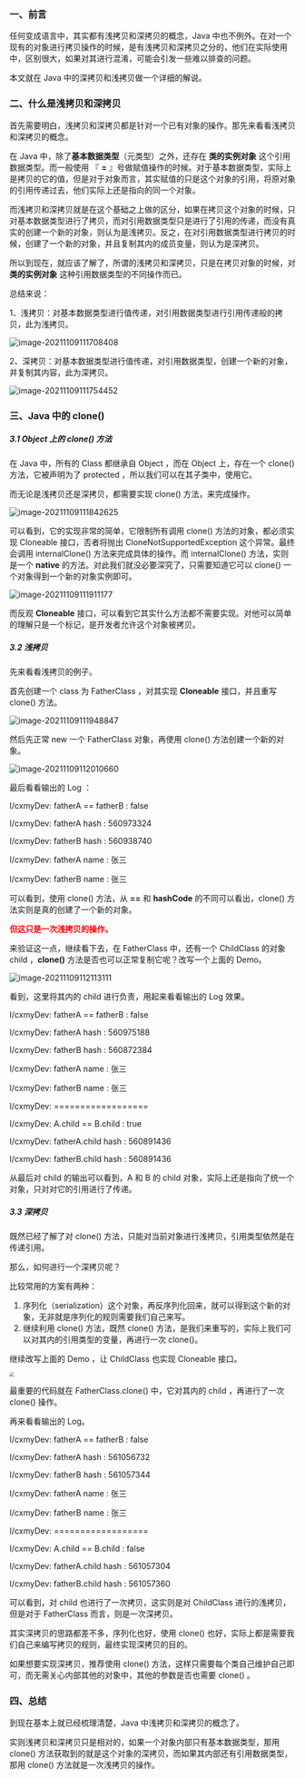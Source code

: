 ### 一、前言

任何变成语言中，其实都有浅拷贝和深拷贝的概念，Java 中也不例外。在对一个现有的对象进行拷贝操作的时候，是有浅拷贝和深拷贝之分的，他们在实际使用中，区别很大，如果对其进行混淆，可能会引发一些难以排查的问题。

本文就在 Java 中的深拷贝和浅拷贝做一个详细的解说。



### 二、什么是浅拷贝和深拷贝

首先需要明白，浅拷贝和深拷贝都是针对一个已有对象的操作。那先来看看浅拷贝和深拷贝的概念。

在 Java 中，除了**基本数据类型**（元类型）之外，还存在 **类的实例对象** 这个引用数据类型。而一般使用 『 **=** 』号做赋值操作的时候。对于基本数据类型，实际上是拷贝的它的值，但是对于对象而言，其实赋值的只是这个对象的引用，将原对象的引用传递过去，他们实际上还是指向的同一个对象。

而浅拷贝和深拷贝就是在这个基础之上做的区分，如果在拷贝这个对象的时候，只对基本数据类型进行了拷贝，而对引用数据类型只是进行了引用的传递，而没有真实的创建一个新的对象，则认为是浅拷贝。反之，在对引用数据类型进行拷贝的时候，创建了一个新的对象，并且复制其内的成员变量，则认为是深拷贝。

所以到现在，就应该了解了，所谓的浅拷贝和深拷贝，只是在拷贝对象的时候，对 **类的实例对象** 这种引用数据类型的不同操作而已。

总结来说：

1、浅拷贝：对基本数据类型进行值传递，对引用数据类型进行引用传递般的拷贝，此为浅拷贝。

![image-20211109111708408](.asserts/image-20211109111708408.png)

2、深拷贝：对基本数据类型进行值传递，对引用数据类型，创建一个新的对象，并复制其内容，此为深拷贝。

![image-20211109111754452](.asserts/image-20211109111754452.png)

### 三、Java 中的 clone()

##### 3.1 Object 上的 clone() 方法

在 Java 中，所有的 Class 都继承自 Object ，而在 Object 上，存在一个 clone() 方法，它被声明为了 protected ，所以我们可以在其子类中，使用它。

而无论是浅拷贝还是深拷贝，都需要实现 clone() 方法，来完成操作。

![image-20211109111842625](.asserts/image-20211109111842625.png)

可以看到，它的实现非常的简单，它限制所有调用 clone() 方法的对象，都必须实现 Cloneable 接口，否者将抛出 CloneNotSupportedException 这个异常。最终会调用 internalClone() 方法来完成具体的操作。而 internalClone() 方法，实则是一个 **native** 的方法。对此我们就没必要深究了，只需要知道它可以 clone() 一个对象得到一个新的对象实例即可。

![image-20211109111911177](.asserts/image-20211109111911177.png)

而反观 **Cloneable** 接口，可以看到它其实什么方法都不需要实现。对他可以简单的理解只是一个标记，是开发者允许这个对象被拷贝。



##### 3.2 浅拷贝

先来看看浅拷贝的例子。

首先创建一个 class 为 FatherClass ，对其实现 **Cloneable** 接口，并且重写 clone() 方法。

![image-20211109111948847](.asserts/image-20211109111948847.png)

然后先正常 new 一个 FatherClass 对象，再使用 clone() 方法创建一个新的对象。

![image-20211109112010660](.asserts/image-20211109112010660.png)

最后看看输出的 Log ：

I/cxmyDev: fatherA == fatherB : false 

I/cxmyDev: fatherA hash : 560973324 

I/cxmyDev: fatherB hash : 560938740 

I/cxmyDev: fatherA name : 张三 

I/cxmyDev: fatherB name : 张三

可以看到，使用 clone() 方法，从 **==** 和 **hashCode** 的不同可以看出，clone() 方法实则是真的创建了一个新的对象。

<Font color="red">**但这只是一次浅拷贝的操作。**</Font>

来验证这一点，继续看下去，在 FatherClass 中，还有一个 ChildClass 的对象 child ，**clone()** 方法是否也可以正常复制它呢？改写一个上面的 Demo。

![image-20211109112113111](.asserts/image-20211109112113111.png)

看到，这里将其内的 child 进行负责，用起来看看输出的 Log 效果。

I/cxmyDev: fatherA == fatherB : false 

I/cxmyDev: fatherA hash : 560975188 

I/cxmyDev: fatherB hash : 560872384

I/cxmyDev: fatherA name : 张三 

I/cxmyDev: fatherB name : 张三 

I/cxmyDev: ================== 

I/cxmyDev: A.child == B.child : true 

I/cxmyDev: fatherA.child hash : 560891436 

I/cxmyDev: fatherB.child hash : 560891436

从最后对 child 的输出可以看到，A 和 B 的 child 对象，实际上还是指向了统一个对象，只对对它的引用进行了传递。



##### 3.3 深拷贝

既然已经了解了对 clone() 方法，只能对当前对象进行浅拷贝，引用类型依然是在传递引用。

那么，如何进行一个深拷贝呢？

比较常用的方案有两种：

1. 序列化（serialization）这个对象，再反序列化回来，就可以得到这个新的对象，无非就是序列化的规则需要我们自己来写。
2. 继续利用 clone() 方法，既然 clone() 方法，是我们来重写的，实际上我们可以对其内的引用类型的变量，再进行一次 clone()。

继续改写上面的 Demo ，让 ChildClass 也实现 Cloneable 接口。

<img src=".asserts/image-20211109112210775.png" style="zoom:50%"/>

最重要的代码就在 FatherClass.clone() 中，它对其内的 child ，再进行了一次 clone() 操作。

再来看看输出的 Log。

I/cxmyDev: fatherA == fatherB : false

I/cxmyDev: fatherA hash : 561056732 

I/cxmyDev: fatherB hash : 561057344 

I/cxmyDev: fatherA name : 张三 

I/cxmyDev: fatherB name : 张三 

I/cxmyDev: ================== 

I/cxmyDev: A.child == B.child : false 

I/cxmyDev: fatherA.child hash : 561057304 

I/cxmyDev: fatherB.child hash : 561057360

可以看到，对 child 也进行了一次拷贝，这实则是对 ChildClass 进行的浅拷贝，但是对于 FatherClass 而言，则是一次深拷贝。

其实深拷贝的思路都差不多，序列化也好，使用 clone() 也好，实际上都是需要我们自己来编写拷贝的规则，最终实现深拷贝的目的。

如果想要实现深拷贝，推荐使用 clone() 方法，这样只需要每个类自己维护自己即可，而无需关心内部其他的对象中，其他的参数是否也需要 clone() 。



### 四、总结

到现在基本上就已经梳理清楚，Java 中浅拷贝和深拷贝的概念了。

实则浅拷贝和深拷贝只是相对的，如果一个对象内部只有基本数据类型，那用 clone() 方法获取到的就是这个对象的深拷贝，而如果其内部还有引用数据类型，那用 clone() 方法就是一次浅拷贝的操作。






